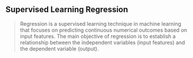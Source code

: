 ## Supervised Learning Regression

> Regression is a supervised learning technique in machine learning that focuses on predicting continuous numerical outcomes based on input features. The main objective of regression is to establish a relationship between the independent variables (input features) and the dependent variable (output).